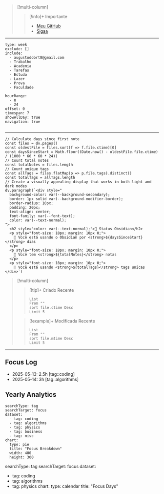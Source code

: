 >[!multi-column]
>
>
>> [!info]+ Importante
>> - [Meu GitHub](https://github.com/AugustodoBRT)
>> - [Sigaa](https://sig.cefetmg.br/sigaa/verTelaLogin.do)
>> 
>>
>> 

---

```gEvent
type: week
exclude: []
include:
  - augustodobrt8@gmail.com
  - Trabalho
  - Academia
  - Tarefas
  - Estudo
  - Lazer
  - Prova
  - Faculdade

hourRange:
  - 0
  - 24
offset: 0
timespan: 7
showAllDay: true
navigation: true


```
---
```dataviewjs
// Calculate days since first note
const files = dv.pages()
const oldestFile = files.sort(f => f.file.ctime)[0]
const daysSinceStart = Math.floor((Date.now() - oldestFile.file.ctime) / (1000 * 60 * 60 * 24))
// Count total notes
const totalNotes = files.length
// Count unique tags
const allTags = files.flatMap(p => p.file.tags).distinct()
const totalTags = allTags.length
// Create a visually appealing display that works in both light and dark modes
dv.paragraph(`<div style="
  background-color: var(--background-secondary);
  border: 1px solid var(--background-modifier-border);
  border-radius: 10px;
  padding: 20px;
  text-align: center;
  font-family: var(--font-text);
  color: var(--text-normal);
">
  <h2 style="color: var(--text-normal);">󱖫 Status Obsidian</h2>
  <p style="font-size: 18px; margin: 10px 0;">
     Você está usando o Obsidian por <strong>${daysSinceStart}</strong> dias
  </p>
  <p style="font-size: 18px; margin: 10px 0;">
     Você tem <strong>${totalNotes}</strong> notas
  </p>
  <p style="font-size: 18px; margin: 10px 0;">
    󰐃 Você está usando <strong>${totalTags}</strong> tags unicas
</div>`)
```



> [!multi-column]
>
> > [!tip]+ Criado Recente
>>```dataview
> >List
> >From ""
> >sort file.ctime Desc
> >Limit 5
> >```
>
> > [!example]+ Modificada Recente
>> ```dataview 
> > List 
> > From ""
> > sort file.mtime Desc
> > Limit 5
> > ```
> 
> 
---

## Focus Log
- 2025-05-13: 2.5h [tag::coding]
- 2025-05-14: 3h [tag::algorithms]

## Yearly Analytics

```tracker
searchType: tag
searchTarget: focus
dataset:
  - tag: coding
  - tag: algorithms
  - tag: physics
  - tag: business
  - tag: misc
chart:
  type: pie
  title: "Focus Breakdown"
  width: 400
  height: 300
```
searchType: tag
searchTarget: focus
dataset:
  - tag: coding
  - tag: algorithms
  - tag: physics
chart:
  type: calendar
  title: "Focus Days"


